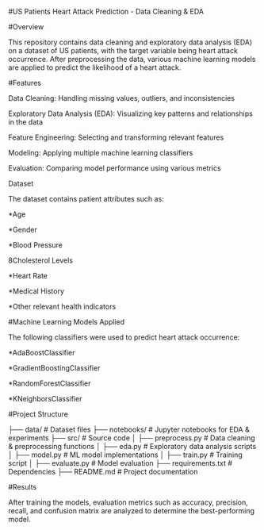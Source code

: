 #US Patients Heart Attack Prediction - Data Cleaning & EDA

#Overview

This repository contains data cleaning and exploratory data analysis (EDA) on a dataset of US patients, with the target variable being heart attack occurrence. After preprocessing the data, various machine learning models are applied to predict the likelihood of a heart attack.

#Features

Data Cleaning: Handling missing values, outliers, and inconsistencies

Exploratory Data Analysis (EDA): Visualizing key patterns and relationships in the data

Feature Engineering: Selecting and transforming relevant features

Modeling: Applying multiple machine learning classifiers

Evaluation: Comparing model performance using various metrics

Dataset

The dataset contains patient attributes such as:

*Age

*Gender

*Blood Pressure

8Cholesterol Levels

*Heart Rate

*Medical History

*Other relevant health indicators





#Machine Learning Models Applied

The following classifiers were used to predict heart attack occurrence:

*AdaBoostClassifier

*GradientBoostingClassifier

*RandomForestClassifier

*KNeighborsClassifier

#Project Structure

├── data/                 # Dataset files
├── notebooks/            # Jupyter notebooks for EDA & experiments
├── src/                  # Source code
│   ├── preprocess.py     # Data cleaning & preprocessing functions
│   ├── eda.py            # Exploratory data analysis scripts
│   ├── model.py          # ML model implementations
│   ├── train.py          # Training script
│   ├── evaluate.py       # Model evaluation
├── requirements.txt      # Dependencies
├── README.md             # Project documentation

#Results

After training the models, evaluation metrics such as accuracy, precision, recall, and confusion matrix are analyzed to determine the best-performing model.

